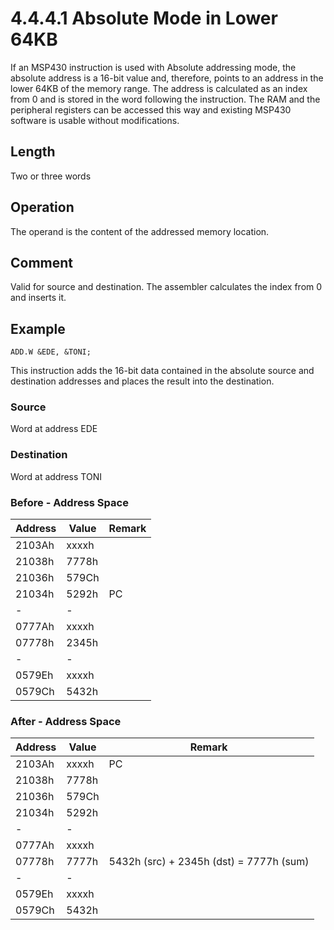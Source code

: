 # 4.4.4.1 Absolute Mode in Lower 64KB

If an MSP430 instruction is used with Absolute addressing mode, the absolute address is a 16-bit value and, therefore,
points to an address in the lower 64KB of the memory range. The address is calculated as an index from 0 and is
stored in the word following the instruction. The RAM and the peripheral registers can be accessed this way and
existing MSP430 software is usable without modifications.

## Length

Two or three words

## Operation

The operand is the content of the addressed memory location.

## Comment

Valid for source and destination. The assembler calculates the index from 0 and inserts it.

## Example

`ADD.W &EDE, &TONI;`

This instruction adds the 16-bit data contained in the absolute source and destination addresses and places the
result into the destination.

### Source

Word at address EDE

### Destination

Word at address TONI

### Before - Address Space

| Address | Value | Remark |
| ------- | ----- | ------ |
| 2103Ah  | xxxxh |        |
| 21038h  | 7778h |        |
| 21036h  | 579Ch |        |
| 21034h  | 5292h | PC     |
| -       | -     |        |
| 0777Ah  | xxxxh |        |
| 07778h  | 2345h |        |
| -       | -     |        |
| 0579Eh  | xxxxh |        |
| 0579Ch  | 5432h |        |

### After - Address Space

| Address | Value | Remark                                  |
| ------- | ----- | --------------------------------------- |
| 2103Ah  | xxxxh | PC                                      |
| 21038h  | 7778h |                                         |
| 21036h  | 579Ch |                                         |
| 21034h  | 5292h |                                         |
| -       | -     |                                         |
| 0777Ah  | xxxxh |                                         |
| 07778h  | 7777h | 5432h (src) + 2345h (dst) = 7777h (sum) |
| -       | -     |                                         |
| 0579Eh  | xxxxh |                                         |
| 0579Ch  | 5432h |                                         |

